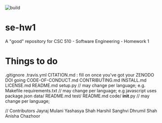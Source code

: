 ![build](https://github.com/jayrajmulani/se-hw1/workflows/main.yml/badge.svg)

# se-hw1
A "good" repository for CSC 510 - Software Engineering - Homework 1

# Things to do

.gitignore
.travis.yml
CITATION.md : fill on once you've got your ZENODO DOI going
CODE-OF-CONDUCT.md
CONTRIBUTING.md
INSTALL.md
LICENSE.md
README.md
setup.py         // may change per language; e.g. Makefile 
requirements.txt // may change per language; e.g javascript uses package.json
data/
  README.md
test/
  README.md
code/
  __init__.py  // may change per language; 

// Contributors 
Jayraj Mulani
Yashasya Shah
Harshil Sanghvi
Dhrumil Shah
Anisha Chazhoor
